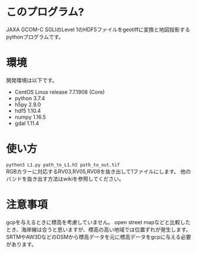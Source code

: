 # このプログラム?  
JAXA GCOM-C SGLIのLevel 1のHDF5ファイルをgeotiffに変換と地図投影するpythonプログラムです。
# 環境  
 開発環境は以下です。
* CentOS Linux release 7.7.1908 (Core)
* python 3.7.4
* h5py 2.9.0
* hdf5 1.10.4
* numpy 1.16.5
* gdal 1.11.4


# 使い方
`python3 L1.py path_to_L1.h5 path_to_out.tif`  
RGBカラーに対応するRV03,RV05,RV08を抜き出して1ファイルにします。 他のバンドを抜き出す方法はwikiを参照してください。

# 注意事項
gcpを与えるときに標高を考慮していません。
open street mapなどと比較したとき、海岸線は合うと思いますが、標高の高い地域では位置ずれが発生します。
SRTMやAW3DなどのDSMから標高データを元に標高データをgcpに与える必要があります。
